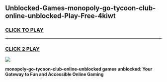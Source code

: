 
## Unblocked-Games-monopoly-go-tycoon-club-online-unblocked-Play-Free-4kiwt
<h3>
<a href="https://premium76.site?title=monopoly-go-tycoon-club-online-unblocked&ref=19M">CLICK TO PLAY</a></h3>
<hr>

<h3>
<a href="https://premium76.site?title=monopoly-go-tycoon-club-online-unblocked&ref=19M">CLICK 2 PLAY</a>
  
</h3>

<a href="https://premium76.site?title=monopoly-go-tycoon-club-online-unblocked&ref=19M"><img src="https://clearcache.store/games.png"></a>


**monopoly-go-tycoon-club-online-unblocked games unblocked: Your Gateway to Fun and Accessible Online Gaming**
